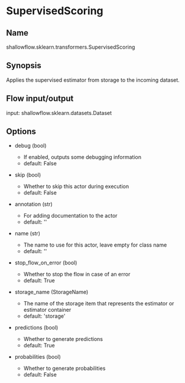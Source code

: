 # SupervisedScoring

## Name
shallowflow.sklearn.transformers.SupervisedScoring

## Synopsis
Applies the supervised estimator from storage to the incoming dataset.

## Flow input/output
input: shallowflow.sklearn.datasets.Dataset

## Options
* debug (bool)

  * If enabled, outputs some debugging information
  * default: False

* skip (bool)

  * Whether to skip this actor during execution
  * default: False

* annotation (str)

  * For adding documentation to the actor
  * default: ''

* name (str)

  * The name to use for this actor, leave empty for class name
  * default: ''

* stop_flow_on_error (bool)

  * Whether to stop the flow in case of an error
  * default: True

* storage_name (StorageName)

  * The name of the storage item that represents the estimator or estimator container
  * default: 'storage'

* predictions (bool)

  * Whether to generate predictions
  * default: True

* probabilities (bool)

  * Whether to generate probabilities
  * default: False

